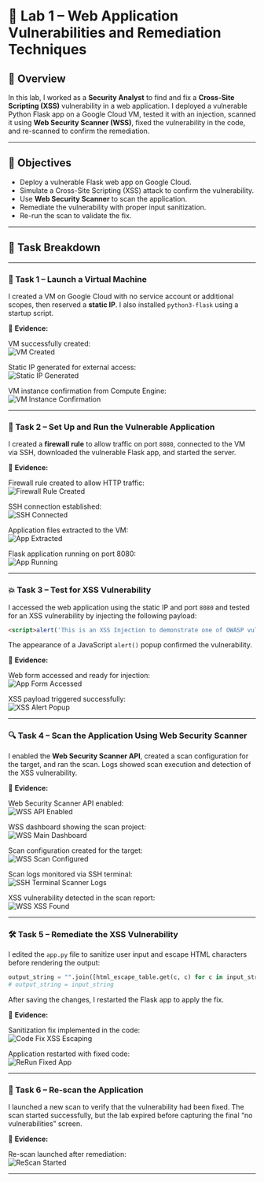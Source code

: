# 🧪 Lab 1 – Web Application Vulnerabilities and Remediation Techniques

## 📝 Overview

In this lab, I worked as a **Security Analyst** to find and fix a **Cross-Site Scripting (XSS)** vulnerability in a web application. I deployed a vulnerable Python Flask app on a Google Cloud VM, tested it with an injection, scanned it using **Web Security Scanner (WSS)**, fixed the vulnerability in the code, and re-scanned to confirm the remediation.

---

## 🎯 Objectives

- Deploy a vulnerable Flask web app on Google Cloud.
- Simulate a Cross-Site Scripting (XSS) attack to confirm the vulnerability.
- Use **Web Security Scanner** to scan the application.
- Remediate the vulnerability with proper input sanitization.
- Re-run the scan to validate the fix.

---

## 🔎 Task Breakdown

---

### 🧩 Task 1 – Launch a Virtual Machine

I created a VM on Google Cloud with no service account or additional scopes, then reserved a **static IP**. I also installed `python3-flask` using a startup script.

📸 **Evidence:**  

VM successfully created:  
![VM Created](./Lab1-WebApp-Vulnerability/Screenshots_Lab1/01_VM_Created.png)

Static IP generated for external access:  
![Static IP Generated](./Lab1-WebApp-Vulnerability/Screenshots_Lab1/02_Static_IP_Generated.png)

VM instance confirmation from Compute Engine:  
![VM Instance Confirmation](./Lab1-WebApp-Vulnerability/Screenshots_Lab1/03_VM_Instance_Confirmation.png)

---

### 🔐 Task 2 – Set Up and Run the Vulnerable Application

I created a **firewall rule** to allow traffic on port `8080`, connected to the VM via SSH, downloaded the vulnerable Flask app, and started the server.

📸 **Evidence:**  

Firewall rule created to allow HTTP traffic:  
![Firewall Rule Created](./Lab1-WebApp-Vulnerability/Screenshots_Lab1/04_Firewall_Rule_Created.png)

SSH connection established:  
![SSH Connected](./Lab1-WebApp-Vulnerability/Screenshots_Lab1/05_SSH_Connected.png)

Application files extracted to the VM:  
![App Extracted](./Lab1-WebApp-Vulnerability/Screenshots_Lab1/06_App_Extracted.png)

Flask application running on port 8080:  
![App Running](./Lab1-WebApp-Vulnerability/Screenshots_Lab1/07_App_Running.png)

---

### 💥 Task 3 – Test for XSS Vulnerability

I accessed the web application using the static IP and port `8080` and tested for an XSS vulnerability by injecting the following payload:

```html
<script>alert('This is an XSS Injection to demonstrate one of OWASP vulnerabilities')</script>
```

The appearance of a JavaScript `alert()` popup confirmed the vulnerability.

📸 **Evidence:**  

Web form accessed and ready for injection:  
![App Form Accessed](./Lab1-WebApp-Vulnerability/Screenshots_Lab1/08_App_Form_Accessed.png)

XSS payload triggered successfully:  
![XSS Alert Popup](./Lab1-WebApp-Vulnerability/Screenshots_Lab1/09_XSS_Alert_Popup.png)

---

### 🔍 Task 4 – Scan the Application Using Web Security Scanner

I enabled the **Web Security Scanner API**, created a scan configuration for the target, and ran the scan. Logs showed scan execution and detection of the XSS vulnerability.

📸 **Evidence:**  

Web Security Scanner API enabled:  
![WSS API Enabled](./Lab1-WebApp-Vulnerability/Screenshots_Lab1/10_WSS_API_Enabled.png)

WSS dashboard showing the scan project:  
![WSS Main Dashboard](./Lab1-WebApp-Vulnerability/Screenshots_Lab1/11_WSS_Main_Dashboard.png)

Scan configuration created for the target:  
![WSS Scan Configured](./Lab1-WebApp-Vulnerability/Screenshots_Lab1/12_WSS_Scan_Configured.png)

Scan logs monitored via SSH terminal:  
![SSH Terminal Scanner Logs](./Lab1-WebApp-Vulnerability/Screenshots_Lab1/13_SSH_Terminal_Scanner_Logs.png)

XSS vulnerability detected in the scan report:  
![WSS XSS Found](./Lab1-WebApp-Vulnerability/Screenshots_Lab1/14_WSS_XSS_Found.png)

---

### 🛠️ Task 5 – Remediate the XSS Vulnerability

I edited the `app.py` file to sanitize user input and escape HTML characters before rendering the output:

```python
output_string = "".join([html_escape_table.get(c, c) for c in input_string])
# output_string = input_string
```

After saving the changes, I restarted the Flask app to apply the fix.

📸 **Evidence:**  

Sanitization fix implemented in the code:  
![Code Fix XSS Escaping](./Lab1-WebApp-Vulnerability/Screenshots_Lab1/15_Code_Fix_XSS_Escaping.png)

Application restarted with fixed code:  
![ReRun Fixed App](./Lab1-WebApp-Vulnerability/Screenshots_Lab1/16_ReRun_Fixed_App.png)

---

### 🔁 Task 6 – Re-scan the Application

I launched a new scan to verify that the vulnerability had been fixed. The scan started successfully, but the lab expired before capturing the final “no vulnerabilities” screen.

📸 **Evidence:**  

Re-scan launched after remediation:  
![ReScan Started](./Lab1-WebApp-Vulnerability/Screenshots_Lab1/18_ReScan_Started.png)


---
